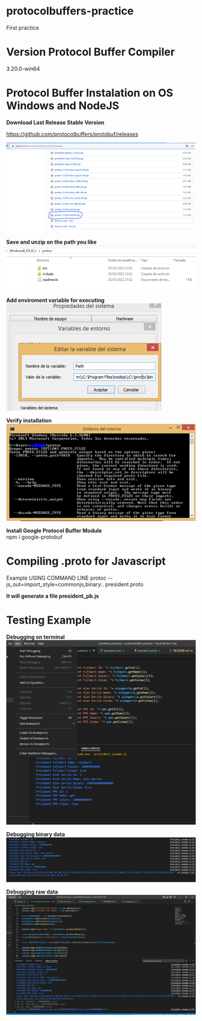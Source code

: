 # protocolbuffers-practice
First practice

# Version Protocol Buffer Compiler
3.20.0-win64

# Protocol Buffer Instalation on OS Windows and NodeJS

**Download Last Release Stable Version**

https://github.com/protocolbuffers/protobuf/releases

![alt text](images/download.PNG)  

**Save and unzip on the path you like**\
![alt text](images/unzip.PNG)  

**Add enviroment variable for executing**\
![alt text](images/enviroment_variable.PNG)  

**Verify installation**\
![alt text](images/verify.PNG)  

**Install Google Protocol Buffer Module**\
npm i google-protobuf

# Compiling .proto for Javascript
Example USING COMMAND LINE
protoc --js_out=import_style=commonjs,binary:. president.proto

**It will generate a file president_pb.js**

# Testing Example 
**Debugging on terminal**
![alt text](images/debugging.PNG)  

**Debugging binary data**
![alt text](images/debugging_binary.PNG)  

**Debugging raw data**
![alt text](images/debugging_rawData.PNG)  